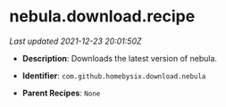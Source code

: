 # nebula.download.recipe

_Last updated 2021-12-23 20:01:50Z_

- **Description**: Downloads the latest version of nebula.

- **Identifier**: `com.github.homebysix.download.nebula`

- **Parent Recipes**: `None`
